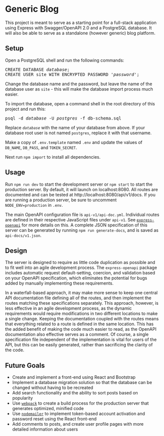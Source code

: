 # Generic Blog

This project is meant to serve as a starting point for a full-stack application
using Express with Swagger/OpenAPI 2.0 and a PostgreSQL database. It will also
be able to serve as a standalone (however generic) blog platform.

## Setup

Open a PostgreSQL shell and run the following commands:

<pre>
CREATE DATABASE <i>database</i>;  
CREATE USER site WITH ENCRYPTED PASSWORD '<i>password</i>';
</pre>

Change the database name and the password, but leave the name of the database
user as `site` - this will make the database import process much easier.

To import the database, open a command shell in the root directory of this
project and run this:  

<pre>
psql -d <i>database</i> -U <i>postgres</i> -f db-schema.sql
</pre>

Replace *`database`* with the name of your database from above. If your database
root user is not named `postgres`, replace it with that username.

Make a copy of `.env.template` named `.env` and update the values of `DB_NAME`,
`DB_PASS`, and `TOKEN_SECRET`.

Next run `npm import` to install all dependencies.

## Usage

Run `npm run dev` to start the development server or `npm start` to start the
production server. By default, it will launch on localhost:8080. All routes are
documented and can be tested at http://localhost:8080/api/v1/docs. If you are
running a production server, be sure to uncomment `NODE_ENV=production` in
`.env`.

The main OpenAPI configuration file is `api-v1/api-doc.yml`. Individual routes
are defined in their respective JavaScript files under `api-v1`. See
[`express-openapi`](https://www.npmjs.com/package/express-openapi) for more
details on this. A complete JSON specification of this server can be generated
by running `npm run generate-docs`, and is saved as `api-docs/v1.json`.

## Design

The server is designed to require as little code duplication as possible and to
fit well into an agile development process. The `express-openapi` package
includes automatic request default-setting, coercion, and validation based on
your OpenAPI specification, which eliminates the potential for bugs added by
manually implementing these requirements.

In a waterfall-based approach, it may make more sense to keep one central API
documentation file defining all of the routes, and then implement the routes
matching these specifications separately. This approach, however, is less
effective in an agile development process, as the dynamic requirements would
require modifications in two different locations to make a single change.
Keeping the documentation coupled with the routes means that everything related
to a route is defined in the same location. This has the added benefit of making
the code much easier to read, as the OpenAPI documentation also effective serves
as a comment. Of course, a single specification file independent of the
implementation is vital for users of the API, but this can be easily generated,
rather than sacrificing the clarity of the code.

## Future Goals

- Create and implement a front-end using React and Bootstrap
- Implement a database migration solution so that the database can be changed
without having to be recreated
- Add search functionality and the ability to sort posts based on popularity
- Use [`webpack`](https://www.npmjs.com/package/webpack) to create a build
process for the production server that generates optimized, minified code
- Use [`nodemailer`](https://www.npmjs.com/package/nodemailer) to implement
token-based account activation and password reset using the React front-end
- Add comments to posts, and create user profile pages with more detailed
information about users
